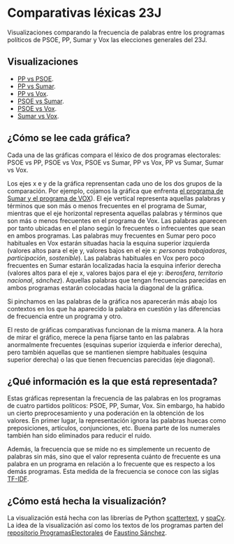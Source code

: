 # Comparativas léxicas 23J 
Visualizaciones comparando la frecuencia de palabras entre los programas políticos de PSOE, PP, Sumar y Vox  las elecciones generales del 23J.

## Visualizaciones
- [PP vs PSOE](https://lirondos.github.io/23j/comparaciones/PPvsPSOE.html).
- [PP vs Sumar](https://lirondos.github.io/23j/comparaciones/PPvsSUMAR.html).
- [PP vs Vox](https://lirondos.github.io/23j/comparaciones/PPvsVOX.html).
- [PSOE vs Sumar](https://lirondos.github.io/23j/comparaciones/PSOEvsSUMAR.html).
- [PSOE vs Vox](https://lirondos.github.io/23j/comparaciones/PSOEvsVOX.html).
- [Sumar vs Vox](https://lirondos.github.io/23j/comparaciones/SUMARvsVOX.html).


## ¿Cómo se lee cada gráfica?
Cada una de las gráficas compara el léxico de dos programas electorales: PSOE vs PP, PSOE vs Vox, PSOE vs Sumar, PP vs Vox, PP vs Sumar, Sumar vs Vox. 

Los ejes x e y de la gráfica reprensentan cada uno de los dos grupos de la comparación. Por ejemplo, cojamos la gráfica que enfrenta [el programa de Sumar y el programa de VOX](https://lirondos.github.io/23j/comparaciones/SUMARvsVOX)). El eje vertical representa aquellas palabras y términos que son más o menos frecuentes en el programa de Sumar, mientras que el eje horizontal representa aquellas palabras y términos que son más o menos frecuentes en el programa de Vox. Las palabras aparecen por tanto ubicadas en el plano según lo frecuentes o infrecuentes que sean en ambos programas. Las palabras muy frecuentes en Sumar pero poco habituales en Vox estarán situadas hacia la esquina superior izquierda (valores altos para el eje y, valores bajos en el eje x: _personas trabajadoras_, _participación_, _sostenible_). Las palabras habituales en Vox pero poco frecuentes en Sumar estarán localizadas hacia la esquina inferior derecha (valores altos para el eje x, valores bajos para el eje y: _iberosfera_, _territorio nacional_, _sánchez_). Aquellas palabras que tengan frecuencias parecidas en ambos programas estarán colocadas hacia la diagonal de la gráfica. 

Si pinchamos en las palabras de la gráfica nos aparecerán más abajo los contextos en los que ha aparecido la palabra en cuestión y las diferencias de frecuencia entre un programa y otro. 

El resto de gráficas comparativas funcionan de la misma manera. A la hora de mirar el gráfico, merece la pena fijarse tanto en las palabras anormalmente frecuentes (esquinas superior izquierda e inferior derecha), pero también aquellas que se mantienen siempre habituales (esquina superior derecha) o las que tienen frecuencias parecidas (eje diagonal).

## ¿Qué información es la que está representada?
Estas gráficas representan la frecuencia de las palabras en los programas de cuatro partidos políticos: PSOE, PP, Sumar, Vox. Sin embargo, ha habido un cierto preprocesamiento y una poderación en la obtención de los valores. En primer lugar, la representación ignora las palabras huecas como preposiciones, artículos, conjunciones, etc. Buena parte de los numerales también han sido eliminados para reducir el ruido.

Además, la frecuencia que se mide no es simplemente un recuento de palabras sin más, sino que el valor representa cuánto de frecuente es una palabra en un programa en relación a lo frecuente que es respecto a los demás programas. Esta medida de la frecuencia se conoce con las siglas [TF-IDF](https://es.wikipedia.org/wiki/Tf-idf).


## ¿Cómo está hecha la visualización?
La visualización está hecha con las librerías de Python [scattertext](https://github.com/JasonKessler/scattertext), y [spaCy](https://spacy.io/). La idea de la visualización así como los textos de los programas parten del [repositorio ProgramasElectorales](https://github.com/fsanchez83/ProgramasElectorales) de [Faustino Sánchez](https://twitter.com/Danielquinn_).
